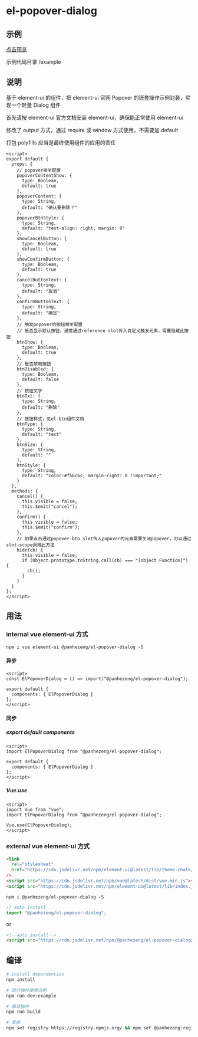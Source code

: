 # el-popover-dialog

## 示例

[点击预览](https://panhezeng.github.io/el-popover-dialog/)

示例代码目录 /example

## 说明

基于 element-ui 的组件，把 element-ui 官网 Popover 的嵌套操作示例封装，实现一个轻量 Dialog 组件

首先请按 element-ui 官方文档安装 element-ui，确保能正常使用 element-ui

修改了 output 方式，通过 require 或 window 方式使用，不需要加.default

打包 polyfills 应当是最终使用组件的应用的责任

```vue
<script>
export default {
  props: {
    // popover相关配置
    popoverContentShow: {
      type: Boolean,
      default: true
    },
    popoverContent: {
      type: String,
      default: "确认要删除？"
    },
    popoverBtnStyle: {
      type: String,
      default: "text-align: right; margin: 0"
    },
    showCancelButton: {
      type: Boolean,
      default: true
    },
    showConfirmButton: {
      type: Boolean,
      default: true
    },
    cancelButtonText: {
      type: String,
      default: "取消"
    },
    confirmButtonText: {
      type: String,
      default: "确定"
    },
    // 触发popover的按钮相关配置
    // 是否显示默认按钮，通常通过reference slot传入自定义触发元素，需要隐藏此按钮
    btnShow: {
      type: Boolean,
      default: true
    },
    // 是否禁用按钮
    btnDisabled: {
      type: Boolean,
      default: false
    },
    // 按钮文字
    btnTxt: {
      type: String,
      default: "删除"
    },
    // 按钮样式，见el-btn组件文档
    btnType: {
      type: String,
      default: "text"
    },
    btnSize: {
      type: String,
      default: ""
    },
    btnStyle: {
      type: String,
      default: "color:#f56c6c; margin-right: 0 !important;"
    }
  },
  methods: {
    cancel() {
      this.visible = false;
      this.$emit("cancel");
    },
    confirm() {
      this.visible = false;
      this.$emit("confirm");
    },
    // 如果点击通过popover-btn slot传入popover的元素需要关闭popover，可以通过slot-scope调用此方法
    hide(cb) {
      this.visible = false;
      if (Object.prototype.toString.call(cb) === "[object Function]") {
        cb();
      }
    }
  }
};
</script>
```

## 用法

### internal vue element-ui 方式

`npm i vue element-ui @panhezeng/el-popover-dialog -S`

#### 异步

```vue
<script>
const ElPopoverDialog = () => import("@panhezeng/el-popover-dialog");

export default {
  components: { ElPopoverDialog }
};
</script>
```

#### 同步

##### export default components

```vue
<script>
import ElPopoverDialog from "@panhezeng/el-popover-dialog";

export default {
  components: { ElPopoverDialog }
};
</script>
```

##### Vue.use

```vue
<script>
import Vue from "vue";
import ElPopoverDialog from "@panhezeng/el-popover-dialog";

Vue.use(ElPopoverDialog);
</script>
```

### external vue element-ui 方式

```html
<link
  rel="stylesheet"
  href="https://cdn.jsdelivr.net/npm/element-ui@latest/lib/theme-chalk/index.css"
/>
<script src="https://cdn.jsdelivr.net/npm/vue@latest/dist/vue.min.js"></script>
<script src="https://cdn.jsdelivr.net/npm/element-ui@latest/lib/index.js"></script>
```

`npm i @panhezeng/el-popover-dialog -S`

```javascript
// auto install
import "@panhezeng/el-popover-dialog";
```

or

```html
<!--auto install-->
<script src="https://cdn.jsdelivr.net/npm/@panhezeng/el-popover-dialog@latest/dist/el-popover-dialog.min.js"></script>
```

## 编译

```bash
# install dependencies
npm install

# 运行插件使用示例
npm run dev:example

# 编译插件
npm run build

# 发版
npm set registry https://registry.npmjs.org/ && npm set @panhezeng:registry https://registry.npmjs.org/ && npm version patch && npm publish --access public && npm set registry https://registry.npm.taobao.org/ && npm set @panhezeng:registry https://registry.npm.taobao.org/

```
